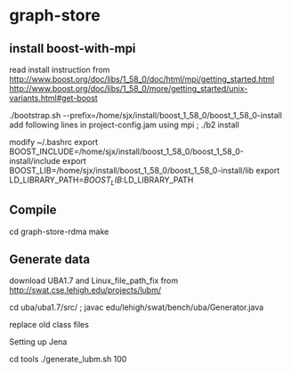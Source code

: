 # graph-store

## install boost-with-mpi

read install instruction from
	http://www.boost.org/doc/libs/1_58_0/doc/html/mpi/getting_started.html
	http://www.boost.org/doc/libs/1_58_0/more/getting_started/unix-variants.html#get-boost  

./bootstrap.sh --prefix=/home/sjx/install/boost_1_58_0/boost_1_58_0-install
add following lines in project-config.jam
	using mpi ;
./b2 install 

modify ~/.bashrc
export BOOST_INCLUDE=/home/sjx/install/boost_1_58_0/boost_1_58_0-install/include
export BOOST_LIB=/home/sjx/install/boost_1_58_0/boost_1_58_0-install/lib
export LD_LIBRARY_PATH=$BOOST_LIB:$LD_LIBRARY_PATH 

## Compile
cd graph-store-rdma 
make

## Generate data

download UBA1.7 and Linux_file_path_fix from http://swat.cse.lehigh.edu/projects/lubm/

cd uba/uba1.7/src/ ;
javac edu/lehigh/swat/bench/uba/Generator.java 

replace old class files

Setting up Jena

cd tools
./generate_lubm.sh 100
